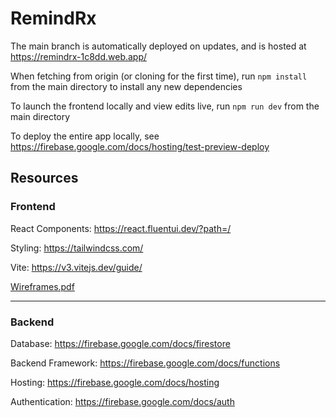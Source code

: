 # RemindRx

The main branch is automatically deployed on updates, and is hosted at https://remindrx-1c8dd.web.app/

When fetching from origin (or cloning for the first time), run ```npm install``` from the main directory to install any new dependencies

To launch the frontend locally and view edits live, run ```npm run dev``` from the main directory

To deploy the entire app locally, see https://firebase.google.com/docs/hosting/test-preview-deploy

## Resources

### Frontend

React Components: https://react.fluentui.dev/?path=/

Styling: https://tailwindcss.com/

Vite: https://v3.vitejs.dev/guide/

[Wireframes.pdf](https://github.com/user-attachments/files/17336499/Wireframes.pdf)

---------------

### Backend

Database: https://firebase.google.com/docs/firestore

Backend Framework: https://firebase.google.com/docs/functions

Hosting: https://firebase.google.com/docs/hosting

Authentication: https://firebase.google.com/docs/auth
